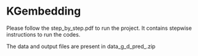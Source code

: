 # KGembedding

Please follow the step_by_step.pdf to run the project.
It contains stepwise instructions to run the codes.

The data and output files are present in data_g_d_pred_.zip


